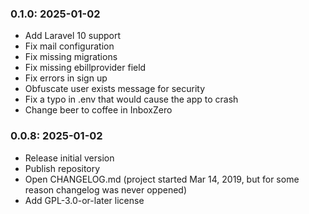 ### 0.1.0: 2025-01-02

* Add Laravel 10 support
* Fix mail configuration
* Fix missing migrations
* Fix missing ebillprovider field
* Fix errors in sign up
* Obfuscate user exists message for security
* Fix a typo in .env that would cause the app to crash
* Change beer to coffee in InboxZero

### 0.0.8: 2025-01-02

* Release initial version
* Publish repository
* Open CHANGELOG.md (project started Mar 14, 2019, but for some reason changelog was never oppened)
* Add GPL-3.0-or-later license